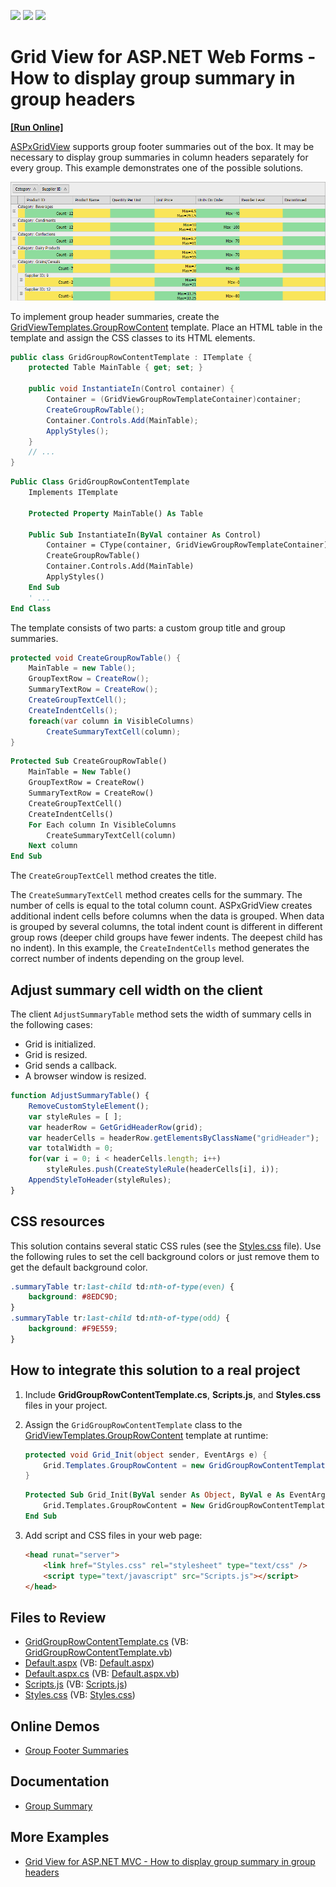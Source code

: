 <!-- default badges list -->
![](https://img.shields.io/endpoint?url=https://codecentral.devexpress.com/api/v1/VersionRange/128533849/14.2.3%2B)
[![](https://img.shields.io/badge/Open_in_DevExpress_Support_Center-FF7200?style=flat-square&logo=DevExpress&logoColor=white)](https://supportcenter.devexpress.com/ticket/details/T197688)
[![](https://img.shields.io/badge/📖_How_to_use_DevExpress_Examples-e9f6fc?style=flat-square)](https://docs.devexpress.com/GeneralInformation/403183)
<!-- default badges end -->
# Grid View for ASP.NET Web Forms - How to display group summary in group headers
<!-- run online -->
**[[Run Online]](https://codecentral.devexpress.com/128533849/)**
<!-- run online end -->

[ASPxGridView](https://docs.devexpress.com/AspNet/DevExpress.Web.ASPxGridView) supports group footer summaries out of the box. It may be necessary to display group summaries in column headers separately for every group. This example demonstrates one of the possible solutions.

![](grid.png)

To implement group header summaries, create the [GridViewTemplates.GroupRowContent](https://docs.devexpress.com/AspNet/DevExpress.Web.GridViewTemplates.GroupRowContent) template. Place an HTML table in the template and assign the CSS classes to its HTML elements. 
  
```cs  
public class GridGroupRowContentTemplate : ITemplate {  
    protected Table MainTable { get; set; }  

    public void InstantiateIn(Control container) {  
        Container = (GridViewGroupRowTemplateContainer)container;  
        CreateGroupRowTable();  
        Container.Controls.Add(MainTable);  
        ApplyStyles();  
    }  
    // ...  
}  
```  
  
```vb  
Public Class GridGroupRowContentTemplate  
    Implements ITemplate  

    Protected Property MainTable() As Table  

    Public Sub InstantiateIn(ByVal container As Control)  
        Container = CType(container, GridViewGroupRowTemplateContainer)  
        CreateGroupRowTable()  
        Container.Controls.Add(MainTable)  
        ApplyStyles()  
    End Sub  
    ' ...  
End Class  
```  

The template consists of two parts: a custom group title and group summaries.

```cs  
protected void CreateGroupRowTable() {  
    MainTable = new Table();  
    GroupTextRow = CreateRow();  
    SummaryTextRow = CreateRow();  
    CreateGroupTextCell();  
    CreateIndentCells();  
    foreach(var column in VisibleColumns)  
        CreateSummaryTextCell(column);  
}  
```  

```vb  
Protected Sub CreateGroupRowTable()  
    MainTable = New Table()  
    GroupTextRow = CreateRow()  
    SummaryTextRow = CreateRow()  
    CreateGroupTextCell()  
    CreateIndentCells()  
    For Each column In VisibleColumns  
        CreateSummaryTextCell(column)  
    Next column  
End Sub  
```

The `CreateGroupTextCell` method creates the title.

The `CreateSummaryTextCell` method creates cells for the summary. The number of cells is equal to the total column count. ASPxGridView creates additional indent cells before columns when the data is grouped. When data is grouped by several columns, the total indent count is different in different group rows (deeper child groups have fewer indents. The deepest child has no indent). In this example, the `CreateIndentCells` method generates the correct number of indents depending on the group level.

## Adjust summary cell width on the client

The client `AdjustSummaryTable` method sets the width of summary cells in the following cases:
* Grid is initialized.
* Grid is resized.
* Grid sends a callback.
* A browser window is resized.
  
```js  
function AdjustSummaryTable() {  
    RemoveCustomStyleElement();  
    var styleRules = [ ];  
    var headerRow = GetGridHeaderRow(grid);  
    var headerCells = headerRow.getElementsByClassName("gridHeader");  
    var totalWidth = 0;  
    for(var i = 0; i < headerCells.length; i++)  
        styleRules.push(CreateStyleRule(headerCells[i], i));  
    AppendStyleToHeader(styleRules);  
}  
```  

## CSS resources

This solution contains several static CSS rules (see the [Styles.css](./CS/Styles.css) file). Use the following rules to set the cell background colors or just remove them to get the default background color.  

```css
.summaryTable tr:last-child td:nth-of-type(even) {
    background: #8EDC9D;
}
.summaryTable tr:last-child td:nth-of-type(odd) {
    background: #F9E559;
}
```

## How to integrate this solution to a real project
  

1. Include **GridGroupRowContentTemplate.cs**, **Scripts.js**, and **Styles.css** files in your project.  
2. Assign the `GridGroupRowContentTemplate` class to the [GridViewTemplates.GroupRowContent](https://documentation.devexpress.com/#AspNet/DevExpressWebGridViewTemplates_GroupRowContenttopic) template at runtime:  
  
    ```cs  
    protected void Grid_Init(object sender, EventArgs e) {  
        Grid.Templates.GroupRowContent = new GridGroupRowContentTemplate();  
    }  
    ```  
  
    ```vb  
    Protected Sub Grid_Init(ByVal sender As Object, ByVal e As EventArgs)  
        Grid.Templates.GroupRowContent = New GridGroupRowContentTemplate()  
    End Sub  
    ```  
  
3. Add script and CSS files in your web page:  
  
    ```aspx  
    <head runat="server">  
        <link href="Styles.css" rel="stylesheet" type="text/css" />  
        <script type="text/javascript" src="Scripts.js"></script>  
    </head>  
    ```  
  




## Files to Review

* [GridGroupRowContentTemplate.cs](./CS/App_Code/GridGroupRowContentTemplate.cs) (VB: [GridGroupRowContentTemplate.vb](./VB/App_Code/GridGroupRowContentTemplate.vb))
* [Default.aspx](./CS/Default.aspx) (VB: [Default.aspx](./VB/Default.aspx))
* [Default.aspx.cs](./CS/Default.aspx.cs) (VB: [Default.aspx.vb](./VB/Default.aspx.vb))
* [Scripts.js](./CS/Scripts.js) (VB: [Scripts.js](./VB/Scripts.js))
* [Styles.css](./CS/Styles.css) (VB: [Styles.css](./VB/Styles.css))

## Online Demos

* [Group Footer Summaries](https://demos.devexpress.com/ASPxGridViewDemos/Summary/GroupFooter.aspx)


## Documentation

* [Group Summary](https://docs.devexpress.com/AspNet/3758/components/grid-view/concepts/use-data-summaries/group-summary)


## More Examples

* [Grid View for ASP.NET MVC - How to display group summary in group headers](https://supportcenter.devexpress.com/internal/ticket/details/T446118#)  
